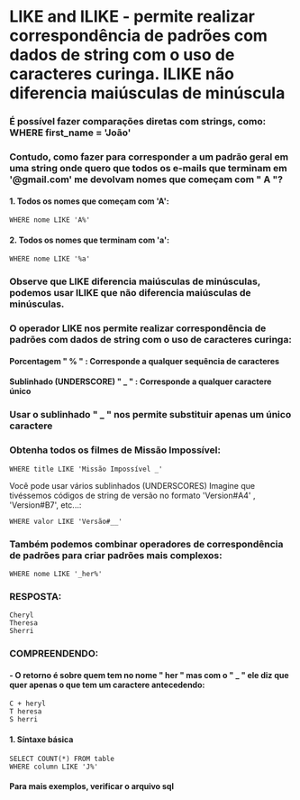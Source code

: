 # LIKE and ILIKE - permite realizar correspondência de padrões com dados de string com o uso de caracteres curinga. ILIKE não diferencia maiúsculas de minúscula
### É possível fazer comparações diretas com strings, como: WHERE first_name = 'João'
### Contudo, como fazer para corresponder a um padrão geral em uma string onde quero que todos os e-mails que terminam em '@gmail.com' me devolvam nomes que começam com " A "?
#### 1. Todos os nomes que começam com 'A':
````
WHERE nome LIKE 'A%'

````
#### 2. Todos os nomes que terminam com 'a':
````
WHERE nome LIKE '%a'
````
### Observe que LIKE diferencia maiúsculas de minúsculas, podemos usar ILIKE que não diferencia maiúsculas de minúsculas.
### O operador LIKE nos permite realizar correspondência de padrões com dados de string com o uso de caracteres curinga:
#### Porcentagem  " % " : Corresponde a qualquer sequência de caracteres
#### Sublinhado (UNDERSCORE) " _ " : Corresponde a qualquer caractere único
### Usar o sublinhado " _ " nos permite substituir apenas um único caractere
### Obtenha todos os filmes de Missão Impossível:
````
WHERE title LIKE 'Missão Impossível _'
````
Você pode usar vários sublinhados (UNDERSCORES)
Imagine que tivéssemos códigos de string de versão no formato 'Version#A4' , 'Version#B7', etc...:
````
WHERE valor LIKE 'Versão#__'
````
### Também podemos combinar operadores de correspondência de padrões para criar padrões mais complexos:
````
WHERE nome LIKE '_her%'
````
### RESPOSTA:
````
Cheryl 
Theresa
Sherri
````
### COMPREENDENDO:
#### - O retorno é sobre quem tem no nome " her " mas com o " _ " ele diz que quer apenas o que tem um caractere antecedendo:
````
C + heryl 
T heresa
S herri
````

#### 1. Síntaxe básica
````
SELECT COUNT(*) FROM table
WHERE column LIKE 'J%'
````
#### Para mais exemplos, verificar o arquivo sql
